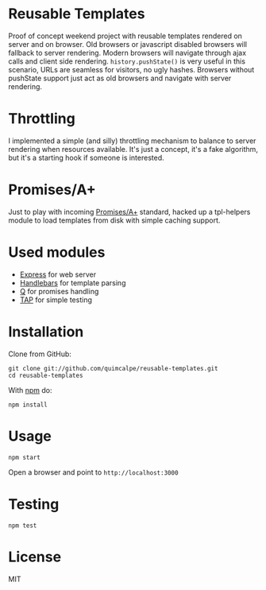 Reusable Templates
==================
Proof of concept weekend project with reusable templates rendered on server and on browser. Old browsers or javascript disabled browsers will fallback to server rendering. Modern browsers will navigate through ajax calls and client side rendering.
`history.pushState()` is very useful in this scenario, URLs are seamless for visitors, no ugly hashes. Browsers without pushState support just act as old browsers and navigate with server rendering.

Throttling
==========
I implemented a simple (and silly) throttling mechanism to balance to server rendering when resources available. It's just a concept, it's a fake algorithm, but it's a starting hook if someone is interested.

Promises/A+
===========
Just to play with incoming [Promises/A+](http://promisesaplus.com) standard, hacked up a tpl-helpers module to load templates from disk with simple caching support.

Used modules
============
* [Express](https://github.com/visionmedia/express) for web server
* [Handlebars](https://github.com/wycats/handlebars.js) for template parsing
* [Q](https://github.com/kriskowal/q) for promises handling
* [TAP](https://github.com/isaacs/node-tap) for simple testing

Installation
============
Clone from GitHub:
```
git clone git://github.com/quimcalpe/reusable-templates.git
cd reusable-templates
```
With [npm](https://npmjs.org) do:
```
npm install
```

Usage
=====
```
npm start
```
Open a browser and point to `http://localhost:3000`

Testing
=======
```
npm test
```

License
=======
MIT